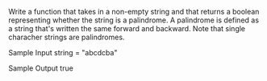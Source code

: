 Write a function that takes in a non-empty string and that returns a boolean representing whether the string is a palindrome.
A palindrome is defined as a string that's written the same forward and backward.
Note that single characher strings are palindromes.

Sample Input
string = "abcdcba"

Sample Output
true
